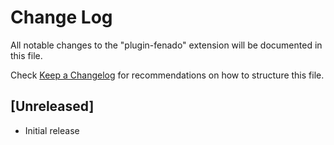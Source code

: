 # Change Log

All notable changes to the "plugin-fenado" extension will be documented in this file.

Check [Keep a Changelog](http://keepachangelog.com/) for recommendations on how to structure this file.

## [Unreleased]

- Initial release